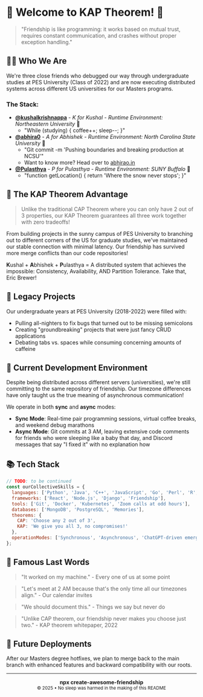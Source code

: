 # 🚀 Welcome to KAP Theorem! 🚀
> "Friendship is like programming: it works based on mutual trust, requires constant communication, and crashes without proper exception handling." 

## 👨‍💻 Who We Are
We're three close friends who debugged our way through undergraduate studies at PES University (Class of 2022) and are now executing distributed systems across different US universities for our Masters programs.

### The Stack:
* **[@kushalkrishnappa](https://github.com/kushalkrishnappa)** - *K for Kushal* - *Runtime Environment: Northeastern University* 🐾
  * "While (studying) { coffee++; sleep--; }"
* **[@abhira0](https://github.com/abhira0)** - *A for Abhishek* - *Runtime Environment: North Carolina State University* 🐺
  * "Git commit -m 'Pushing boundaries and breaking production at NCSU'"
  * Want to know more? Head over to [abhirao.in](https://abhirao.in/)
* **[@Pulasthya](https://github.com/Pulasthya)** - *P for Pulasthya* - *Runtime Environment: SUNY Buffalo* 🐃
  * "function getLocation() { return 'Where the snow never stops'; }"

## 🔄 The KAP Theorem Advantage
> Unlike the traditional CAP Theorem where you can only have 2 out of 3 properties, our KAP Theorem guarantees all three work together with zero tradeoffs!

From building projects in the sunny campus of PES University to branching out to different corners of the US for graduate studies, we've maintained our stable connection with minimal latency. Our friendship has survived more merge conflicts than our code repositories!

**K**ushal + **A**bhishek + **P**ulasthya = A distributed system that achieves the impossible: Consistency, Availability, AND Partition Tolerance. Take that, Eric Brewer!

## 💾 Legacy Projects
Our undergraduate years at PES University (2018-2022) were filled with:
- Pulling all-nighters to fix bugs that turned out to be missing semicolons
- Creating "groundbreaking" projects that were just fancy CRUD applications
- Debating tabs vs. spaces while consuming concerning amounts of caffeine

## 🚧 Current Development Environment
Despite being distributed across different servers (universities), we're still committing to the same repository of friendship. Our timezone differences have only taught us the true meaning of asynchronous communication!

We operate in both **sync** and **async** modes:
- **Sync Mode**: Real-time pair programming sessions, virtual coffee breaks, and weekend debug marathons
- **Async Mode**: Git commits at 3 AM, leaving extensive code comments for friends who were sleeping like a baby that day, and Discord messages that say "I fixed it" with no explanation how

## 📚 Tech Stack
```javascript
// TODO: to be continued
const ourCollectiveSkills = {
  languages: ['Python', 'Java', 'C++', 'JavaScript', 'Go', 'Perl', 'R', 'Sarcasm'],
  frameworks: ['React', 'Node.js', 'Django', 'Friendship'],
  tools: ['Git', 'Docker', 'Kubernetes', 'Zoom calls at odd hours'],
  databases: ['MongoDB', 'PostgreSQL', 'Memories'],
  theorems: {
    CAP: 'Choose any 2 out of 3',
    KAP: 'We give you all 3, no compromises!'
  },
  operationModes: ['Synchronous', 'Asynchronous', 'ChatGPT-driven emergency fixes']
};
```

## 📣 Famous Last Words
> "It worked on my machine." - Every one of us at some point

> "Let's meet at 2 AM because that's the only time all our timezones align." - Our calendar invites

> "We should document this." - Things we say but never do

> "Unlike CAP theorem, our friendship never makes you choose just two." - KAP theorem whitepaper, 2022

## 🔮 Future Deployments
After our Masters degree hotfixes, we plan to merge back to the main branch with enhanced features and backward compatibility with our roots.

---

<div align="center">
  <strong>npx create-awesome-friendship</strong><br>
  <sub>© 2025 • No sleep was harmed in the making of this README</sub>
</div>

<!-- The real README is the friends we made along the way -->

